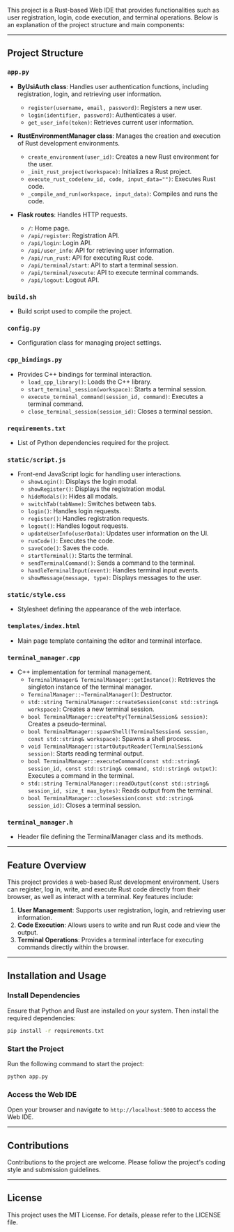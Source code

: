 This project is a Rust-based Web IDE that provides functionalities such as user registration, login, code execution, and terminal operations. Below is an explanation of the project structure and main components:

---

## Project Structure

### `app.py`
- **ByUsiAuth class**: Handles user authentication functions, including registration, login, and retrieving user information.
  - `register(username, email, password)`: Registers a new user.
  - `login(identifier, password)`: Authenticates a user.
  - `get_user_info(token)`: Retrieves current user information.

- **RustEnvironmentManager class**: Manages the creation and execution of Rust development environments.
  - `create_environment(user_id)`: Creates a new Rust environment for the user.
  - `_init_rust_project(workspace)`: Initializes a Rust project.
  - `execute_rust_code(env_id, code, input_data="")`: Executes Rust code.
  - `_compile_and_run(workspace, input_data)`: Compiles and runs the code.

- **Flask routes**: Handles HTTP requests.
  - `/`: Home page.
  - `/api/register`: Registration API.
  - `/api/login`: Login API.
  - `/api/user_info`: API for retrieving user information.
  - `/api/run_rust`: API for executing Rust code.
  - `/api/terminal/start`: API to start a terminal session.
  - `/api/terminal/execute`: API to execute terminal commands.
  - `/api/logout`: Logout API.

### `build.sh`
- Build script used to compile the project.

### `config.py`
- Configuration class for managing project settings.

### `cpp_bindings.py`
- Provides C++ bindings for terminal interaction.
  - `load_cpp_library()`: Loads the C++ library.
  - `start_terminal_session(workspace)`: Starts a terminal session.
  - `execute_terminal_command(session_id, command)`: Executes a terminal command.
  - `close_terminal_session(session_id)`: Closes a terminal session.

### `requirements.txt`
- List of Python dependencies required for the project.

### `static/script.js`
- Front-end JavaScript logic for handling user interactions.
  - `showLogin()`: Displays the login modal.
  - `showRegister()`: Displays the registration modal.
  - `hideModals()`: Hides all modals.
  - `switchTab(tabName)`: Switches between tabs.
  - `login()`: Handles login requests.
  - `register()`: Handles registration requests.
  - `logout()`: Handles logout requests.
  - `updateUserInfo(userData)`: Updates user information on the UI.
  - `runCode()`: Executes the code.
  - `saveCode()`: Saves the code.
  - `startTerminal()`: Starts the terminal.
  - `sendTerminalCommand()`: Sends a command to the terminal.
  - `handleTerminalInput(event)`: Handles terminal input events.
  - `showMessage(message, type)`: Displays messages to the user.

### `static/style.css`
- Stylesheet defining the appearance of the web interface.

### `templates/index.html`
- Main page template containing the editor and terminal interface.

### `terminal_manager.cpp`
- C++ implementation for terminal management.
  - `TerminalManager& TerminalManager::getInstance()`: Retrieves the singleton instance of the terminal manager.
  - `TerminalManager::~TerminalManager()`: Destructor.
  - `std::string TerminalManager::createSession(const std::string& workspace)`: Creates a new terminal session.
  - `bool TerminalManager::createPty(TerminalSession& session)`: Creates a pseudo-terminal.
  - `bool TerminalManager::spawnShell(TerminalSession& session, const std::string& workspace)`: Spawns a shell process.
  - `void TerminalManager::startOutputReader(TerminalSession& session)`: Starts reading terminal output.
  - `bool TerminalManager::executeCommand(const std::string& session_id, const std::string& command, std::string& output)`: Executes a command in the terminal.
  - `std::string TerminalManager::readOutput(const std::string& session_id, size_t max_bytes)`: Reads output from the terminal.
  - `bool TerminalManager::closeSession(const std::string& session_id)`: Closes a terminal session.

### `terminal_manager.h`
- Header file defining the TerminalManager class and its methods.

---

## Feature Overview

This project provides a web-based Rust development environment. Users can register, log in, write, and execute Rust code directly from their browser, as well as interact with a terminal. Key features include:

1. **User Management**: Supports user registration, login, and retrieving user information.
2. **Code Execution**: Allows users to write and run Rust code and view the output.
3. **Terminal Operations**: Provides a terminal interface for executing commands directly within the browser.

---

## Installation and Usage

### Install Dependencies

Ensure that Python and Rust are installed on your system. Then install the required dependencies:

```bash
pip install -r requirements.txt
```

### Start the Project

Run the following command to start the project:

```bash
python app.py
```

### Access the Web IDE

Open your browser and navigate to `http://localhost:5000` to access the Web IDE.

---

## Contributions

Contributions to the project are welcome. Please follow the project's coding style and submission guidelines.

---

## License

This project uses the MIT License. For details, please refer to the LICENSE file.